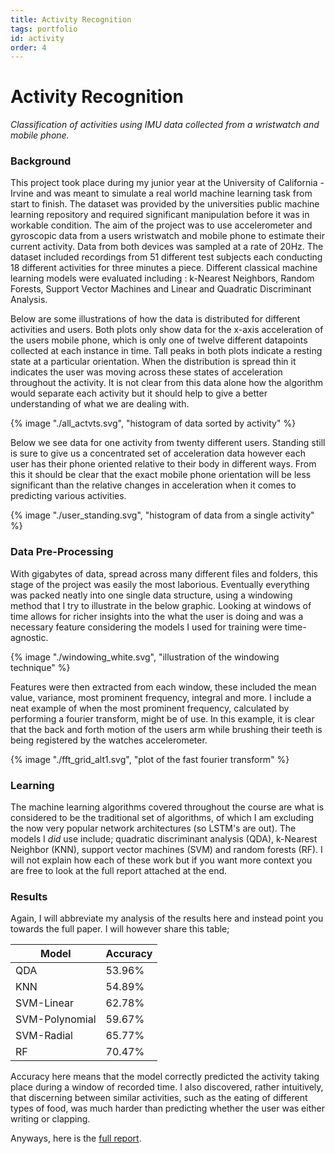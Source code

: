 ```yaml
---
title: Activity Recognition
tags: portfolio
id: activity
order: 4
---
```


# Activity Recognition

*Classification of activities using IMU data collected from a wristwatch and mobile phone.*

### Background

This project took place during my junior year at the University of California - Irvine and was meant to simulate a real world machine learning task from start to finish. The dataset was provided by the universities public machine learning repository and required significant manipulation before it was in workable condition. The aim of the project was to use accelerometer and gyroscopic data from a users wristwatch and mobile phone to estimate their current activity. Data from both devices was sampled at a rate of 20Hz. The dataset included recordings from 51 different test subjects each conducting 18 different activities for three minutes a piece. Different classical machine learning models were evaluated including : k-Nearest Neighbors, Random Forests, Support Vector Machines and Linear and Quadratic Discriminant Analysis.

Below are some illustrations of how the data is distributed for different activities and users. Both plots only show data for the x-axis acceleration of the users mobile phone, which is only one of twelve different datapoints collected at each instance in time. Tall peaks in both plots indicate a resting state at a particular orientation. When the distribution is spread thin it indicates the user was moving across these states of acceleration throughout the activity. It is not clear from this data alone how the algorithm would separate each activity but it should help to give a better understanding of what we are dealing with.


{% image "./all_actvts.svg", "histogram of data sorted by activity" %}


Below we see data for one activity from twenty different users. Standing still is sure to give us a concentrated set of acceleration data however each user has their phone oriented relative to their body in different ways. From this it should be clear that the exact mobile phone orientation will be less significant than the relative changes in acceleration when it comes to predicting various activities. 


{% image "./user_standing.svg", "histogram of data from a single activity" %}


### Data Pre-Processing

With gigabytes of data, spread across many different files and folders, this stage of the project was easily the most laborious. Eventually everything was packed neatly into one single data structure, using a windowing method that I try to illustrate in the below graphic. Looking at windows of time allows for richer insights into the what the user is doing and was a necessary feature considering the models I used for training were time-agnostic.


{% image "./windowing_white.svg", "illustration of the windowing technique" %}


Features were then extracted from each window, these included the mean value, variance, most prominent frequency, integral and more. I include a neat example of when the most prominent frequency, calculated by performing a fourier transform, might be of use. In this example, it is clear that the back and forth motion of the users arm while brushing their teeth is being registered by the watches accelerometer.


{% image "./fft_grid_alt1.svg", "plot of the fast fourier transform" %}


### Learning

The machine learning algorithms covered throughout the course are what is considered to be the traditional set of algorithms, of which I am excluding the now very popular network architectures (so LSTM's are out). The models I *did* use include; quadratic discriminant analysis (QDA), k-Nearest Neighbor (KNN), support vector machines (SVM) and random forests (RF). I will not explain how each of these work but if you want more context you are free to look at the full report attached at the end.  

### Results

Again, I will abbreviate my analysis of the results here and instead point you towards the full paper. I will however share this table;

| Model          | Accuracy |
|----------------|----------|
| QDA            | 53.96%   |
| KNN            | 54.89%   |
| SVM-Linear     | 62.78%   |
| SVM-Polynomial | 59.67%   |
| SVM-Radial     | 65.77%   |
| RF             | 70.47%   |

Accuracy here means that the model correctly predicted the activity taking place during a window of recorded time. I also discovered, rather intuitively, that discerning between similar activities, such as the eating of different types of food, was much harder than predicting whether the user was either writing or clapping.

Anyways, here is the [full report](../../assets/pdf/report_actvt.pdf).